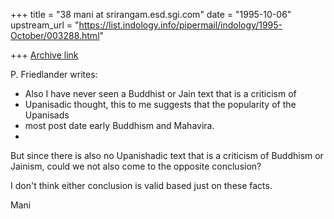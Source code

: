 +++
title = "38 mani at srirangam.esd.sgi.com"
date = "1995-10-06"
upstream_url = "https://list.indology.info/pipermail/indology/1995-October/003288.html"

+++
[Archive link](https://list.indology.info/pipermail/indology/1995-October/003288.html)


P. Friedlander writes:
* Also I have never seen a Buddhist or Jain text that is a criticism of 
* Upanisadic thought, this to me suggests that the popularity of the Upanisads 
* most post date early Buddhism and Mahavira.
* 

But since there is also no Upanishadic text that is
a criticism of Buddhism or Jainism, could we not also
come to the opposite conclusion?

I don't think either conclusion is valid based just
on these facts.

Mani





